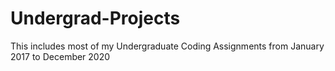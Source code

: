 # Undergrad-Projects
This includes most of my Undergraduate Coding Assignments from January 2017 to December 2020
